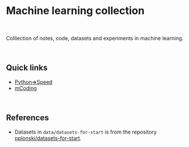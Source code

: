 # Machine learning collection

<br>

Colllection of notes, code, datasets and experiments in machine learning.

<br>

## Quick links

* [Python⇒Speed](https://pythonspeed.com/memory/) 
* [mCoding](https://www.youtube.com/channel/UCaiL2GDNpLYH6Wokkk1VNcg/videos) 
  
  
<br>

## References

* Datasets in `data/datasets-for-start` is from the repository [pplonski/datasets-for-start](https://github.com/pplonski/datasets-for-start).

